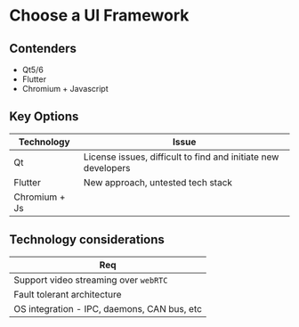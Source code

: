 # Choose a UI Framework

## Contenders
- Qt5/6
- Flutter
- Chromium + Javascript

## Key Options 

| Technology    | Issue                                                         |
|---------------|---------------------------------------------------------------|
| Qt            | License issues, difficult to find and initiate new developers |
| Flutter       | New approach, untested tech stack                             |
| Chromium + Js |                                                               |

## Technology considerations

| Req                                         |
|---------------------------------------------|
| Support video streaming over `webRTC`       |
| Fault tolerant architecture                 |
| OS integration - IPC, daemons, CAN bus, etc |
